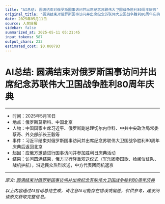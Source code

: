 ```yaml
---
title: "AI总结: 圆满结束对俄罗斯国事访问并出席纪念苏联伟大卫国战争胜利80周年庆典"
original_title: "圆满结束对俄罗斯国事访问并出席纪念苏联伟大卫国战争胜利80周年庆典"
date: 2025年05月11日
source: 人民日报
sidebar: false
summarized_at: 2025-05-11 05:21:45
input_tokens: 587
output_chars: 233
estimated_cost: $0.000793
---
```


# AI总结: 圆满结束对俄罗斯国事访问并出席纪念苏联伟大卫国战争胜利80周年庆典

---
- 时间：2025年5月10日  
- 地点：俄罗斯莫斯科、中国北京  
- 人物：中国国家主席习近平、俄罗斯副总理切尔内申科、中共中央政治局常委蔡奇、外交部部长王毅等  
- 事件：习近平结束对俄罗斯国事访问并出席纪念苏联伟大卫国战争胜利80周年庆典后返回北京  
- 起因：应俄方邀请进行国事访问并参加胜利日庆典活动  
- 结果：访问圆满结束，俄方举行隆重欢送仪式（军乐团奏国歌、检阅仪仗队、战机护航），沿途民众热烈欢送，中方代表团同机返京  
---

*原文: [圆满结束对俄罗斯国事访问并出席纪念苏联伟大卫国战争胜利80周年庆典](20250511-0101.md)*

*以上内容通过AI自动总结生成，请注意AI可能存在错误或偏差，仅供参考，建议阅读原文获取完整信息。*